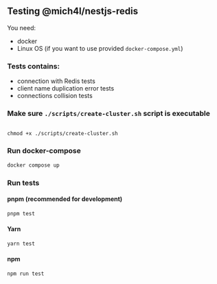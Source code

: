 ## Testing @mich4l/nestjs-redis
You need:
- docker
- Linux OS (if you want to use provided `docker-compose.yml`)

### Tests contains:
- connection with Redis tests
- client name duplication error tests
- connections collision tests

### Make sure `./scripts/create-cluster.sh` script is executable
```bash- docker

chmod +x ./scripts/create-cluster.sh
```

### Run docker-compose
```bash
docker compose up
```

### Run tests

#### pnpm (recommended for development)
```bash
pnpm test
```

#### Yarn
```bash
yarn test
```

#### npm
```bash
npm run test
```